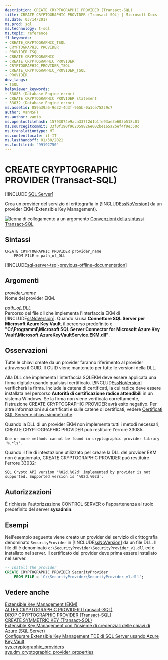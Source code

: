 ```yaml
---
description: CREATE CRYPTOGRAPHIC PROVIDER (Transact-SQL)
title: CREATE CRYPTOGRAPHIC PROVIDER (Transact-SQL) | Microsoft Docs
ms.date: 03/14/2017
ms.prod: sql
ms.technology: t-sql
ms.topic: reference
f1_keywords:
- CREATE_CRYPTOGRAPHIC_TSQL
- CRYPTOGRAPHIC PROVIDER
- PROVIDER_TSQL
- CREATE CRYPTOGRAPHIC
- CREATE CRYPTOGRAPHIC PROVIDER
- CRYPTOGRAPHIC_PROVIDER_TSQL
- CREATE_CRYPTOGRAPHIC_PROVIDER_TSQL
- PROVIDER
dev_langs:
- TSQL
helpviewer_keywords:
- 33085 (Database Engine error)
- CREATE CRYPTOGRAPHIC PROVIDER statement
- 33032 (Database Engine error)
ms.assetid: 059a39a6-9d32-4d3f-965b-0a1ce75229c7
author: VanMSFT
ms.author: vanto
ms.openlocfilehash: 15793074e9aca337f2d1b1fe93ae3e603b518c01
ms.sourcegitcommit: 33f0f190f962059826e002be165a2bef4f9e350c
ms.translationtype: MT
ms.contentlocale: it-IT
ms.lasthandoff: 01/30/2021
ms.locfileid: "99192750"
---
```

# <a name="create-cryptographic-provider-transact-sql"></a>CREATE CRYPTOGRAPHIC PROVIDER (Transact-SQL)
[!INCLUDE [SQL Server](../../includes/applies-to-version/sqlserver.md)]

  Crea un provider del servizio di crittografia in [!INCLUDE[ssNoVersion](../../includes/ssnoversion-md.md)] da un provider EKM (Extensible Key Management).  
  
 ![Icona di collegamento a un argomento](../../database-engine/configure-windows/media/topic-link.gif "Icona di collegamento a un argomento") [Convenzioni della sintassi Transact-SQL](../../t-sql/language-elements/transact-sql-syntax-conventions-transact-sql.md)  
  
## <a name="syntax"></a>Sintassi  
  
```syntaxsql  
CREATE CRYPTOGRAPHIC PROVIDER provider_name   
    FROM FILE = path_of_DLL  
```  

[!INCLUDE[sql-server-tsql-previous-offline-documentation](../../includes/sql-server-tsql-previous-offline-documentation.md)]

## <a name="arguments"></a>Argomenti
 *provider_name*  
 Nome del provider EKM.  
  
 *path_of_DLL*  
 Percorso del file dll che implementa l'interfaccia EKM di [!INCLUDE[ssNoVersion](../../includes/ssnoversion-md.md)]. Quando si usa **Connettore SQL Server per Microsoft Azure Key Vault**, il percorso predefinito è **"C:\Programmi\Microsoft SQL Server Connector for Microsoft Azure Key Vault\Microsoft.AzureKeyVaultService.EKM.dll"**.  
  
## <a name="remarks"></a>Osservazioni  
 Tutte le chiavi create da un provider faranno riferimento al provider attraverso il GUID. Il GUID viene mantenuto per tutte le versioni della DLL.  
  
 Alla DLL che implementa l'interfaccia SQLEKM deve essere applicata una firma digitale usando qualsiasi certificato. [!INCLUDE[ssNoVersion](../../includes/ssnoversion-md.md)] verificherà la firma. Include la catena di certificati, la cui radice deve essere installata nel percorso **Autorità di certificazione radice attendibili** in un sistema Windows. Se la firma non viene verificata correttamente, l'istruzione CREATE CRYPTOGRAPHIC PROVIDER avrà esito negativo. Per altre informazioni sui certificati e sulle catene di certificati, vedere [Certificati SQL Server e chiavi simmetriche](../../relational-databases/security/sql-server-certificates-and-asymmetric-keys.md).  
  
 Quando la DLL di un provider EKM non implementa tutti i metodi necessari, CREATE CRYPTOGRAPHIC PROVIDER può restituire l'errore 33085:  
  
 `One or more methods cannot be found in cryptographic provider library '%.*ls'.`  
  
 Quando il file di intestazione utilizzato per creare la DLL del provider EKM non è aggiornato, CREATE CRYPTOGRAPHIC PROVIDER può restituire l'errore 33032:  
  
 `SQL Crypto API version '%02d.%02d' implemented by provider is not supported. Supported version is '%02d.%02d'.`  
  
## <a name="permissions"></a>Autorizzazioni  
 È richiesta l'autorizzazione CONTROL SERVER o l'appartenenza al ruolo predefinito del server **sysadmin**.  
  
## <a name="examples"></a>Esempi  
 Nell'esempio seguente viene creato un provider del servizio di crittografia denominato `SecurityProvider` in [!INCLUDE[ssNoVersion](../../includes/ssnoversion-md.md)] da un file DLL. Il file dll è denominato `c:\SecurityProvider\SecurityProvider_v1.dll` ed è installato nel server. Il certificato del provider deve prima essere installato nel server.  
  
```sql  
-- Install the provider  
CREATE CRYPTOGRAPHIC PROVIDER SecurityProvider  
    FROM FILE = 'C:\SecurityProvider\SecurityProvider_v1.dll';  
```  
  
## <a name="see-also"></a>Vedere anche  
 [Extensible Key Management &#40;EKM&#41;](../../relational-databases/security/encryption/extensible-key-management-ekm.md)   
 [ALTER CRYPTOGRAPHIC PROVIDER &#40;Transact-SQL&#41;](../../t-sql/statements/alter-cryptographic-provider-transact-sql.md)   
 [DROP CRYPTOGRAPHIC PROVIDER &#40;Transact-SQL&#41;](../../t-sql/statements/drop-cryptographic-provider-transact-sql.md)   
 [CREATE SYMMETRIC KEY &#40;Transact-SQL&#41;](../../t-sql/statements/create-symmetric-key-transact-sql.md)   
 [Extensible Key Management con l'insieme di credenziali delle chiavi di Azure &#40;SQL Server&#41;](../../relational-databases/security/encryption/extensible-key-management-using-azure-key-vault-sql-server.md)  
 [Configurare Extensible Key Management TDE di SQL Server usando Azure Key Vault](../../relational-databases/security/encryption/setup-steps-for-extensible-key-management-using-the-azure-key-vault.md)  
 [sys.cryptographic_providers](../../relational-databases/system-catalog-views/sys-cryptographic-providers-transact-sql.md)  
 [sys.dm_cryptographic_provider_properties](../../relational-databases/system-dynamic-management-views/sys-dm-cryptographic-provider-properties-transact-sql.md)
  
  

